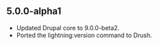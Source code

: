 ## 5.0.0-alpha1
* Updated Drupal core to 9.0.0-beta2.
* Ported the lightning:version command to Drush.
